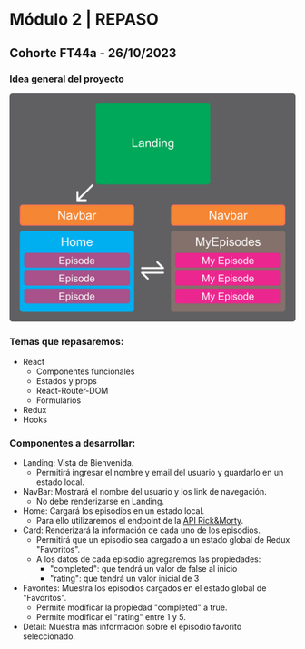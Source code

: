 # Módulo 2 | REPASO

## Cohorte FT44a - 26/10/2023

### Idea general del proyecto

<img src="./src/assets/m2-repaso.png" width="600px">
  
### Temas que repasaremos:
- React
  - Componentes funcionales
  - Estados y props
  - React-Router-DOM
  - Formularios
- Redux
- Hooks
  
### Componentes a desarrollar:
- Landing: Vista de Bienvenida.
  - Permitirá ingresar el nombre y email del usuario y guardarlo en un estado local.
- NavBar: Mostrará el nombre del usuario y los link de navegación.
  - No debe renderizarse en Landing.
- Home: Cargará los episodios en un estado local.
  - Para ello utilizaremos el endpoint de la [API Rick&Morty](https://rickandmortyapi.com/api/episode).
- Card: Renderizará la información de cada uno de los episodios.
  - Permitirá que un episodio sea cargado a un estado global de Redux "Favoritos".
  - A los datos de cada episodio agregaremos las propiedades:
    - "completed": que tendrá un valor de false al inicio
    - "rating": que tendrá un valor inicial de 3
- Favorites: Muestra los episodios cargados en el estado global de "Favoritos".
  - Permite modificar la propiedad "completed" a true.
  - Permite modificar el "rating" entre 1 y 5.
- Detail: Muestra más información sobre el episodio favorito seleccionado.
